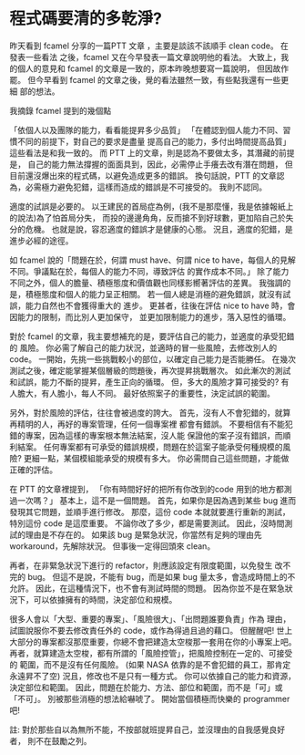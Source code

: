 # 程式碼要清的多乾淨?


昨天看到 fcamel 分享的一篇PTT 文章 ，主要是談該不該順手 clean code。 在發表一些看法 之後，fcamel 又在今早發表一篇文章說明他的看法。 大致上，我的個人的意見和 fcamel 的文章是一致的，原本昨晚想要寫一篇說明， 但因故作罷。 但今早看到 fcamel 的文章之後，覺的看法雖然一致，有些點我還有一些更細 部的想法。

我摘錄 fcamel 提到的幾個點

「依個人以及團隊的能力，看看能提昇多少品質」
「在體認到個人能力不同、習慣不同的前提下，對自己的要求是盡量
提高自己的能力，多付出時間提高品質」
這些看法是和我一致的。 而 PTT 上的文章，則是認為不要做太多，其潛藏的前提是， 自己的能力無法撐握的面面具到，因此，必需停止手癢去改有潛在問題， 但目前還沒爆出來的程式碼，以避免造成更多的錯誤。 換句話說，PTT 的文章認為，必需極力避免犯錯，這樣而造成的錯誤是不可接受的。 我則不認同。

適度的試誤是必要的。 以王建民的首局症為例，(我不是那麼懂，我是依據報紙上的說法)為了怕首局分失， 而投的邊邊角角，反而搶不到好球數，更加陷自己於失分的危機。 也就是說，容忍適度的錯誤才是健康的心態。 況且，適度的犯錯，是進步必經的途徑。

如 fcamel 說的「問題在於，何謂 must have、何謂 nice to have，每個人的見解不同。爭議點在於，每個人的能力不同，導致評估 的實作成本不同。」 除了能力不同之外，個人的膽量、積極態度和價值觀也同樣影嚮著評估的差異。 我強調的是，積極態度和個人的能力呈正相關。 若一個人總是消極的避免錯誤，就沒有試誤，能力自然也不會獲得重大的 進步。 更甚者，往後在評估 nice to have 時，會因能力的限制，而比別人更加保守， 並更加限制能力的進步，落入惡性的循環。

對於 fcamel 的文章，我主要想補充的是，要評估自己的能力，並適度的承受犯錯的 風險。 你必需了解自己的能力狀況，並適時的冒一些風險，去修改別人的 code。 一開始，先挑一些挑戰較小的部位，以確定自己能力是否能勝任。 在幾次測試之後，確定能掌握某個層級的問題後，再次提昇挑戰層次。 如此漸次的測試和試誤，能力不斷的提昇，產生正向的循環。 但，多大的風險才算可接受的? 有人膽大，有人膽小，每人不同。 最好依照案子的重要性，決定試誤的範圍。

另外，對於風險的評估，往往會被過度的誇大。 首先，沒有人不會犯錯的，就算再精明的人，再好的專案管理，任何一個專案裡 都會有錯誤。 不要相信有不能犯錯的專案，因為這樣的專案根本無法結案，沒人能 保證他的案子沒有錯誤，而順利結案。 任何專案都有可承受的錯誤規模，問題在於這案子能承受何種規模的風險? 更細一點，某個模組能承受的規模有多大。 你必需問自己這些問題，才能做正確的評估。

在 PTT 的文章裡提到， 「你有時間好好的把所有你改到的code 用到的地方都測過一次嗎？」 基本上，這不是一個問題。 首先，如果你是因為遇到某些 bug 進而發現其它問題，並順手進行修改。 那麼，這份 code 本就就要進行重新的測試，特別這份 code 是這麼重要。 不論你改了多少，都是需要測試。 因此，沒時間測試的理由是不存在的。 如果該 bug 是緊急狀況，你當然有足夠的理由先 workaround，先解除狀況。 但事後一定得回頭來 clean。

再者，在非緊急狀況下進行的 refactor，則應該設定有限度範圍，以免發生 改不完的 bug。 但這不是說，不能有 bug，而是如果 bug 量太多，會造成時間上的不允許。 因此，在這種情況下，也不會有測試時間的問題。 因為你並不是在緊急狀況下，可以依據擁有的時間，決定部位和規模。

很多人會以「大型、重要的專案」、「風險很大」、「出問題誰要負責」作為 理由，試圖說服你不要去修改責任外的 code，或作為得過且過的藉口。 但醒醒吧! 世上大部分的專案都沒那麼重要，你總不會把建造太空梭那一套用在你的小專案上吧。 再者，就算建造太空梭，都有所謂的「風險控管」，把風險控制在一定的、可接受的 範圍，而不是沒有任何風險。 (如果 NASA 依靠的是不會犯錯的員工，那肯定永遠昇不了空) 況且，修改也不是只有一種方式。 你可以依據自己的能力和資源，決定部位和範圍。 因此，問題在於能力、方法、部位和範圍，而不是「可」或「不可」。 別被那些消極的想法給嚇唬了。 開始當個積極而快樂的 programmer 吧!

註: 對於那些自以為無所不能，不按部就班提昇自己，並沒理由的自我感覺良好者， 則不在鼓勵之列。